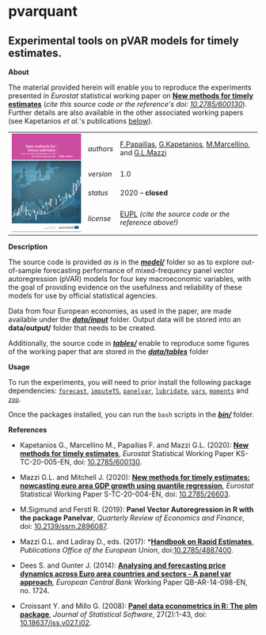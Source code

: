 pvarquant
=========

Experimental tools on pVAR models for timely estimates.
---

**About**

The material provided herein will enable you to reproduce the experiments presented in _Eurostat_ statistical working paper on [**New methods for timely estimates**](https://ec.europa.eu/eurostat/web/products-statistical-working-papers/-/KS-TC-20-005) (_cite this source code or the reference's doi: [10.2785/600130](http://dx.doi.org/10.2785/600130)_). Further details are also available in the other associated working papers (see Kapetanios _et al._'s publications [below](#References)).

<table align="center">
    <tr>     <td  rowspan="4" align="center" width="140px"> <a href="https://ec.europa.eu/eurostat/documents/3888793/10879237/KS-TC-20-005-EN-N.pdf"><img src="docs/working_paper_front_cover.png"></img></a></td>
<td align="left"><i>authors</i></td> <td align="left"> <a href="mailto:fotis.papailias@quantf.com">F.Papailias</a>, 
	<a href="mailto:kapetaniosgeorge@gmail.com">G.Kapetanios</a>, <a href="mailto:massimiliano.marcellino@unibocconi.it">M.Marcellino</a>, 
	and <a href="mailto:glmazzi@pt.lu">G.L.Mazzi</a></td> </tr> 
    <tr> <td align="left"><i>version</i></td> <td align="left">1.0</td> </tr> 
    <tr> <td align="left"><i>status</i></td> <td align="left">2020 &ndash; <b>closed</b></td> </tr> 
    <tr> <td align="left"><i>license</i></td> <td align="left"><a href="https://joinup.ec.europa.eu/sites/default/files/eupl1.1.-licence-en_0.pdfEUPL">EUPL</a> <i>(cite the source code or the reference above!)</i></td> </tr> 
</table>

**Description**

The source code is provided *as is* in the [**_model/_**](model) folder so as to explore out-of-sample forecasting performance of mixed-frequency panel vector autoregression (pVAR) models for four key macroeconomic variables, with the goal of providing evidence on the usefulness and reliability of these models for use by official statistical agencies. 

Data from four European economies, as used in the paper, are made available under the [**_data/input_**](data) folder. Output data will be stored into an **data/output/** folder that needs to be created.  

Additionally, the source code in [**_tables/_**](tables) enable to reproduce some figures of the working paper that are stored in the [**_data/tables_**](tables) folder

**Usage**

To run the experiments, you will need to prior install the following package dependencies: [`forecast`](https://cran.r-project.org/web/packages/forecast/index.html), [`imputeTS`](https://cran.r-project.org/web/packages/imputeTS/index.html), [`panelvar`](https://cran.r-project.org/web/packages/panelvar/panelvar.pdf), [`lubridate`](https://cran.r-project.org/web/packages/lubridate/index.html), [`vars`](https://cran.r-project.org/web/packages/vars/index.html), [`moments`](https://cran.r-project.org/web/packages/moments/index.html) and [`zoo`](https://cran.r-project.org/web/packages/zoo/index.html).

Once the packages installed, you can run the `bash` scripts in the [**_bin/_**](bin) folder.

**<a name="References"></a>References** 

* Kapetanios G., Marcellino M., Papailias F. and Mazzi G.L. (2020): [**New methods for timely estimates**](https://ec.europa.eu/eurostat/web/products-statistical-working-papers/-/KS-TC-20-005), _Eurostat_ Statistical Working Paper KS-TC-20-005-EN, doi: [10.2785/600130](http://dx.doi.org/10.2785/600130).

* Mazzi G.L. and Mitchell J. (2020): [**New methods for timely estimates: nowcasting euro area GDP growth using quantile regression**](https://ec.europa.eu/eurostat/documents/3888793/10879121/KS-TC-20-004-EN-N.pdf/9916fb06-56e5-bf81-56c7-8b7c8d1f7c2e), _Eurostat_ Statistical Working Paper S-TC-20-004-EN, doi: [10.2785/26603](http://dx.doi.org/10.2785/26603).

* M.Sigmund and Ferstl R. (2019): **Panel Vector Autoregression in R with the package Panelvar**, _Quarterly Review of Economics and Finance_, doi: [10.2139/ssrn.2896087](http://dx.doi.org/10.2139/ssrn.2896087).

* Mazzi G.L. and Ladiray D., eds. (2017): 
*[**Handbook on Rapid Estimates**](http://ec.europa.eu/eurostat/documents/3859598/8555708/KS-GQ-17-008-EN-N.pdf), 
_Publications Office of the European Union_, doi:[10.2785/4887400](http://dx.doi.org/10.2785/4887400).

* Dees S. and Gunter J. (2014): [**Analysing and forecasting price dynamics across Euro area countries and sectors - A panel var approach**](https://www.ecb.europa.eu/pub/pdf/scpwps/ecbwp1724.pdf), _European Central Bank_ Working Paper QB-AR-14-098-EN, no. 1724.

* Croissant Y. and Millo G. (2008): [**Panel data econometrics in R: The plm package**](https://www.jstatsoft.org/v27/i02/paper), _Journal of Statistical Software_, 27(2):1-43, doi: [10.18637/jss.v027.i02](http://dx.doi.org/10.18637/jss.v027.i02).
